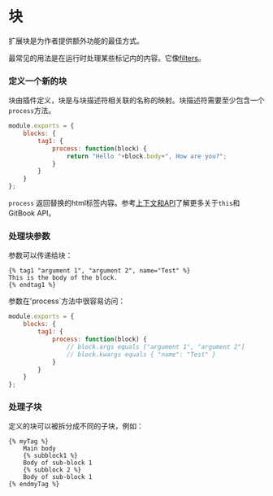# 块

扩展块是为作者提供额外功能的最佳方式。

最常见的用法是在运行时处理某些标记内的内容。它像[filters](./filters.md)。

### 定义一个新的块

块由插件定义，块是与块描述符相关联的名称的映射。块描述符需要至少包含一个`process`方法。


```js
module.exports = {
    blocks: {
        tag1: {
            process: function(block) {
                return "Hello "+block.body+", How are you?";
            }
        }
    }
};
```

`process` 返回替换的html标签内容。参考[上下文和API](../api/README.md)了解更多关于`this`和GitBook API。

### 处理块参数

参数可以传递给块：

```
{% tag1 "argument 1", "argument 2", name="Test" %}
This is the body of the block.
{% endtag1 %}
```

参数在'process`方法中很容易访问：

```js
module.exports = {
    blocks: {
        tag1: {
            process: function(block) {
                // block.args equals ["argument 1", "argument 2"]
                // block.kwargs equals { "name": "Test" }
            }
        }
    }
};
```

### 处理子块

定义的块可以被拆分成不同的子块，例如：


```
{% myTag %}
    Main body
    {% subblock1 %}
    Body of sub-block 1
    {% subblock 2 %}
    Body of sub-block 1
{% endmyTag %}
```
